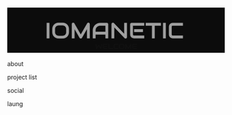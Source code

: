 ![Header](https://github.com/iomanetic/iomanetic/blob/master/assets/images/header.png)

about

project list

social

laung
